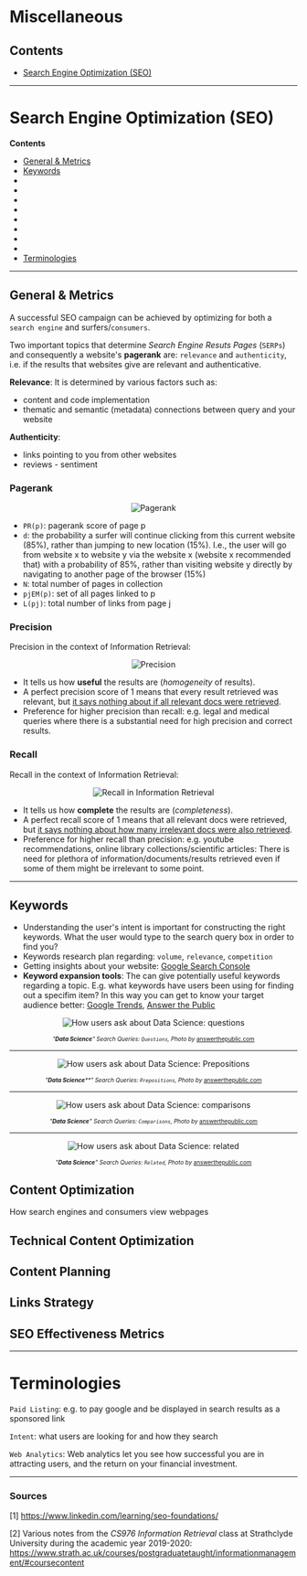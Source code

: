 # Miscellaneous

## Contents

* [Search Engine Optimization (SEO)](https://github.com/dimi-fn/Various-Data-Science-Scripts/tree/main/Miscellaneous#search-engine-optimization-seo)

---

# Search Engine Optimization (SEO)

**Contents**

* [General & Metrics](https://github.com/dimi-fn/Various-Data-Science-Scripts/tree/main/Miscellaneous#general--metrics)
* [Keywords](https://github.com/dimi-fn/Various-Data-Science-Scripts/tree/main/Miscellaneous#keywords)
* []()
* []()
* []()
* []()
* []()
* []()
* []()
* []()
* [Terminologies](https://github.com/dimi-fn/Various-Data-Science-Scripts/tree/main/Miscellaneous#terminologies)

----

## General & Metrics

A successful SEO campaign can be achieved by optimizing for both a `search engine` and surfers/`consumers`.

Two important topics that determine *Search Engine Resuts Pages* (`SERPs`) and consequently a website's **pagerank** are: `relevance` and `authenticity`, i.e. if the results that websites give are relevant and authenticative.

**Relevance**: 
It is determined by various factors such as:
* content and code implementation
* thematic and semantic (metadata) connections between query and your website

**Authenticity**:
* links pointing to you from other websites
* reviews - sentiment


### Pagerank

<p align="center">
  <img src="https://github.com/dimi-fn/Various-Data-Science-Scripts/blob/main/Miscellaneous/img/pagerank.PNG" alt="Pagerank"/>
</p>

* `PR(p)`: pagerank score of page p
* `d`: the probability a surfer will continue clicking from this current website (85%), rather than jumping to new location (15%).
I.e., the user will go from website x to website y via the website x (website x recommended that) with a probability of 85%, rather than visiting website y directly by
navigating to another page of the browser (15%)
* `N`: total number of pages in collection
* `pjEM(p)`: set of all pages linked to p
* `L(pj)`: total number of links from page j


### Precision
Precision in the context of Information Retrieval:

<p align="center">
  <img src="https://github.com/dimi-fn/Various-Data-Science-Scripts/blob/main/Miscellaneous/img/precision_IR.PNG" alt="Precision"/>
</p>

* It tells us how **useful** the results are (*homogeneity* of results).
* A perfect precision score of 1 means that every result retrieved was relevant, but <ins>it says nothing about if all relevant docs were retrieved</ins>.
* Preference for higher precision than recall: e.g. legal and medical queries where there is a substantial need for high precision and correct results.


### Recall
Recall in the context of Information Retrieval:
<p align="center">
  <img src="https://github.com/dimi-fn/Various-Data-Science-Scripts/blob/main/Miscellaneous/img/recall_IR.PNG" alt="Recall in Information Retrieval"/>
</p>


* It tells us how **complete** the results are (*completeness*).
* A perfect recall score of 1 means that all relevant docs were retrieved, but <ins>it says nothing about how many irrelevant docs were also retrieved</ins>.
* Preference for higher recall than precision: e.g. youtube recommendations, online library collections/scientific articles: There is need for plethora of information/documents/results retrieved even if some of them might be irrelevant to some point.
-----

## Keywords
* Understanding the user's intent is important for constructing the right keywords. What the user would type to the search query box in order to find you?
* Keywords research plan regarding: `volume`, `relevance`, `competition`
* Getting insights about your website: [Google Search Console](https://search.google.com/search-console/about)
* **Keyword expansion tools**: The can give potentially useful keywords regarding a topic. E.g. what keywords have users been using for finding out a specifim item? In this way you can get to know your target audience better: [Google Trends](https://trends.google.com/trends/?geo=US), [Answer the Public](https://answerthepublic.com/) 





<p align="center">
  <img src="https://github.com/dimi-fn/Various-Data-Science-Scripts/blob/main/Miscellaneous/img/Data_Science_Questions__answer_the_public.PNG" alt="How users ask about Data Science: questions"/>
</p>
<p align="center">
<span><font size="-2"><i>"<b>Data Science</b>" Search Queries: <code>Questions</code>, Photo by</i> </font><a href="https://answerthepublic.com/" target="_blank"><font size="1.8">answerthepublic.com</font></a></span>
</p>

---

<p align="center">
  <img src="https://github.com/dimi-fn/Various-Data-Science-Scripts/blob/main/Miscellaneous/img/Data_Science_Prepositions__answer_the_public.PNG" alt="How users ask about Data Science: Prepositions"/>
</p>
<p align="center">
<span><font size="-2"><i>"<b>Data Science</b>**" Search Queries: <code>Prepositions</code>, Photo by</i> </font><a href="https://answerthepublic.com/" target="_blank"><font size="1.8">answerthepublic.com</font></a></span>
</p>

---

<p align="center">
  <img src="https://github.com/dimi-fn/Various-Data-Science-Scripts/blob/main/Miscellaneous/img/Data_Science_Comparisons__answer_the_public.PNG" alt="How users ask about Data Science: comparisons "/>
</p>
<p align="center">
<span><font size="-2"><i>"<b>Data Science</b>" Search Queries: <code>Comparisons</code>, Photo by</i> </font><a href="https://answerthepublic.com/" target="_blank"><font size="1.8">answerthepublic.com</font></a></span>
</p>

---

<p align="center">
  <img src="https://github.com/dimi-fn/Various-Data-Science-Scripts/blob/main/Miscellaneous/img/Data_Science_Related__answer_the_public.PNG" alt="How users ask about Data Science: related "/>
</p>
<p align="center">
<span><font size="-2"><i>"<b>Data Science</b>" Search Queries: <code>Related</code>, Photo by</i> </font><a href="https://answerthepublic.com/" target="_blank"><font size="1.8">answerthepublic.com</font></a></span>
</p>















## Content Optimization
How search engines and consumers view webpages

## Technical Content Optimization

## Content Planning

## Links Strategy

## SEO Effectiveness Metrics






----

# Terminologies

`Paid Listing`: e.g. to pay google and be displayed in search results as a sponsored link

`Intent`: what users are looking for and how they search

`Web Analytics`: Web analytics let you see how successful you are in attracting users, and the return on your financial investment.


-----

### Sources

[1] https://www.linkedin.com/learning/seo-foundations/

[2] Various notes from the *CS976 Information Retrieval* class at Strathclyde University during the academic year 2019-2020: https://www.strath.ac.uk/courses/postgraduatetaught/informationmanagement/#coursecontent



